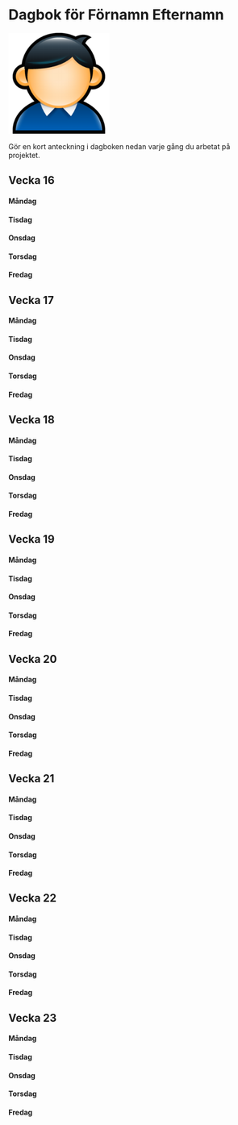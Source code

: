 # Dagbok för Förnamn Efternamn 

<img src="../images/user.png" width="200">

Gör en kort anteckning i dagboken nedan varje gång du arbetat på projektet. 

## Vecka 16

#### Måndag 

#### Tisdag

#### Onsdag 

#### Torsdag

#### Fredag

## Vecka 17

#### Måndag 

#### Tisdag

#### Onsdag 

#### Torsdag

#### Fredag

## Vecka 18

#### Måndag 

#### Tisdag

#### Onsdag 

#### Torsdag

#### Fredag

## Vecka 19

#### Måndag 

#### Tisdag

#### Onsdag 

#### Torsdag

#### Fredag

## Vecka 20

#### Måndag 

#### Tisdag

#### Onsdag 

#### Torsdag

#### Fredag

## Vecka 21

#### Måndag 

#### Tisdag

#### Onsdag 

#### Torsdag

#### Fredag

## Vecka 22

#### Måndag 

#### Tisdag

#### Onsdag 

#### Torsdag

#### Fredag

## Vecka 23

#### Måndag 

#### Tisdag

#### Onsdag 

#### Torsdag

#### Fredag
